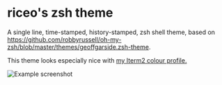 # riceo's zsh theme 
A single line, time-stamped, history-stamped, zsh shell theme, based on https://github.com/robbyrussell/oh-my-zsh/blob/master/themes/geoffgarside.zsh-theme.

This theme looks especially nice with [my Iterm2 colour profile.](https://gist.github.com/riceo/dcc47baf30ab9442095d)

![Example screenshot](https://s3.amazonaws.com/f.cl.ly/items/1a1F24321O461A033s3L/Image%202015-07-03%20at%2012.35.16%20am.png)
